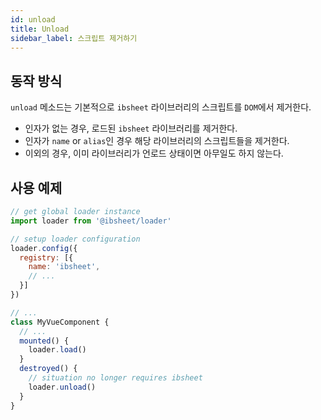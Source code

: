 ```yaml
---
id: unload
title: Unload
sidebar_label: 스크립트 제거하기
---
```


## 동작 방식

`unload` 메소드는 기본적으로 `ibsheet` 라이브러리의 스크립트를 `DOM`에서 제거한다.

* 인자가 없는 경우, 로드된 `ibsheet` 라이브러리를 제거한다.
* 인자가 `name` or `alias`인 경우 해당 라이브러리의 스크립트들을 제거한다.
* 이외의 경우, 이미 라이브러리가 언로드 상태이면 아무일도 하지 않는다.

## 사용 예제

```js
// get global loader instance
import loader from '@ibsheet/loader'

// setup loader configuration
loader.config({
  registry: [{
    name: 'ibsheet',
    // ...
  }]
})

// ...
class MyVueComponent {
  // ...
  mounted() {
    loader.load()
  }
  destroyed() {
    // situation no longer requires ibsheet
    loader.unload() 
  }
}
```

